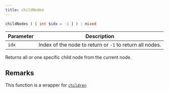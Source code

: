 ```yaml
---
title: childNodes
---
```


```php
childNodes ( [ int $idx = -1 ] ) : mixed
```

| Parameter | Description
| --------- | -----------
| `idx`     | Index of the node to return or `-1` to return all nodes.

Returns all or one specific child node from the current node.

## Remarks

This function is a wrapper for [`children`](../children/)